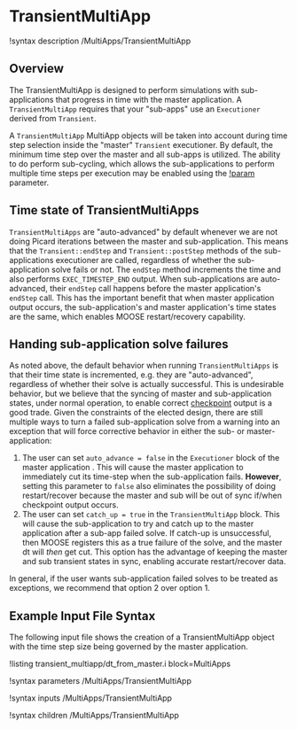 # TransientMultiApp

!syntax description /MultiApps/TransientMultiApp

## Overview

The TransientMultiApp is designed to perform simulations with sub-applications that progress in
time with the master application.  A `TransientMultiApp` requires that your "sub-apps" use an
`Executioner` derived from `Transient`.

A `TransientMultiApp` MultiApp objects will be taken into account during time step selection inside
the "master" `Transient` executioner.  By default, the minimum time step over the master and all
sub-apps is utilized. The ability to do perform sub-cycling, which allows the sub-applications
to perform multiple time steps per execution may be enabled using the
[!param](/MultiApps/TransientMultiApp/sub_cycling) parameter.

## Time state of TransientMultiApps

`TransientMultiApps` are "auto-advanced" by default whenever we are not doing
Picard iterations between the master and sub-application. This means that the
`Transient::endStep` and `Transient::postStep` methods of the sub-applications
executioner are called, regardless of whether the sub-application solve fails or
not. The `endStep` method increments the time and also performs
`EXEC_TIMESTEP_END` output. When sub-applications are auto-advanced, their
`endStep` call happens before the master application's `endStep` call. This has
the important benefit that when master application output occurs, the
sub-application's and master application's time states are the same, which
enables MOOSE restart/recovery capability.

## Handing sub-application solve failures

As noted above, the default behavior when running `TransientMultiApps` is that
their time state is incremented, e.g. they are "auto-advanced", regardless of
whether their solve is actually successful. This is undesirable behavior, but we
believe that the syncing of master and sub-application states, under normal
operation, to enable correct [checkpoint](/Checkpoint.md) output is a good
trade. Given the constraints of the elected design, there are still multiple ways to turn a failed
sub-application solve from a warning into an exception that will force corrective
behavior in either the sub- or master-application:

1. The user can set `auto_advance = false` in the `Executioner` block of the
   master application . This will cause the master application to immediately cut
   its time-step when the sub-application fails. **However**, setting this
   parameter to `false` also eliminates the possibility of doing restart/recover
   because the master and sub will be out of sync if/when checkpoint output occurs.
2. The user can set `catch_up = true` in the `TransientMultiApp` block. This
   will cause the sub-application to try and catch up to the master application
   after a sub-app failed solve. If catch-up is unsuccessful, then MOOSE
   registers this as a true failure of the solve, and the master dt will *then*
   get cut. This option has the advantage of keeping the master and sub
   transient states in sync, enabling accurate restart/recover data.

In general, if the user wants sub-application failed solves to be treated as
exceptions, we recommend that option 2 over option 1.

## Example Input File Syntax

The following input file shows the creation of a TransientMultiApp object with the time step
size being governed by the master application.

!listing transient_multiapp/dt_from_master.i block=MultiApps

!syntax parameters /MultiApps/TransientMultiApp

!syntax inputs /MultiApps/TransientMultiApp

!syntax children /MultiApps/TransientMultiApp
